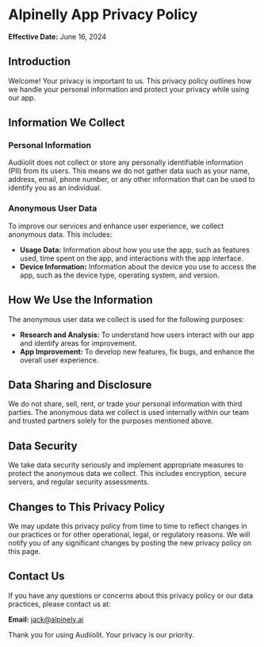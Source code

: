 # Alpinelly App Privacy Policy

**Effective Date:** June 16, 2024

## Introduction

Welcome! Your privacy is important to us. This privacy policy outlines how we handle your personal information and protect your privacy while using our app. 

## Information We Collect

### Personal Information

Audiiolit does not collect or store any personally identifiable information (PII) from its users. This means we do not gather data such as your name, address, email, phone number, or any other information that can be used to identify you as an individual.

### Anonymous User Data

To improve our services and enhance user experience, we collect anonymous data. This includes:

- **Usage Data:** Information about how you use the app, such as features used, time spent on the app, and interactions with the app interface.
- **Device Information:** Information about the device you use to access the app, such as the device type, operating system, and version.

## How We Use the Information

The anonymous user data we collect is used for the following purposes:

- **Research and Analysis:** To understand how users interact with our app and identify areas for improvement.
- **App Improvement:** To develop new features, fix bugs, and enhance the overall user experience.

## Data Sharing and Disclosure

We do not share, sell, rent, or trade your personal information with third parties. The anonymous data we collect is used internally within our team and trusted partners solely for the purposes mentioned above. 

## Data Security

We take data security seriously and implement appropriate measures to protect the anonymous data we collect. This includes encryption, secure servers, and regular security assessments.

## Changes to This Privacy Policy

We may update this privacy policy from time to time to reflect changes in our practices or for other operational, legal, or regulatory reasons. We will notify you of any significant changes by posting the new privacy policy on this page.

## Contact Us

If you have any questions or concerns about this privacy policy or our data practices, please contact us at:

**Email:** jack@alpinely.ai

Thank you for using Audiiolit. Your privacy is our priority.
